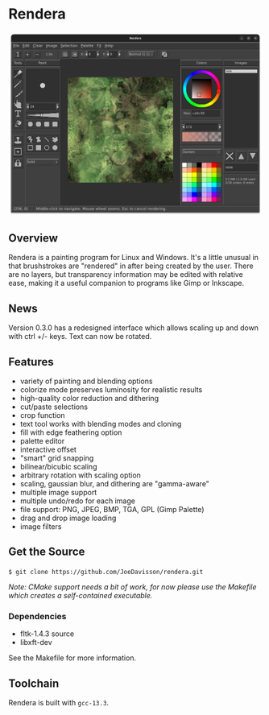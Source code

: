 Rendera
=======

![Screenshot](https://raw.githubusercontent.com/JoeDavisson/rendera/master/packaging/screenshot.png)

## Overview
Rendera is a painting program for Linux and Windows. It's a little unusual in that brushstrokes are "rendered" in after being created by the user. There are no layers, but transparency information may be edited with relative ease, making it a useful companion to programs like Gimp or Inkscape.

## News
Version 0.3.0 has a redesigned interface which allows scaling up and down with ctrl +/- keys. Text can now be rotated.

## Features
 * variety of painting and blending options
 * colorize mode preserves luminosity for realistic results
 * high-quality color reduction and dithering
 * cut/paste selections
 * crop function
 * text tool works with blending modes and cloning
 * fill with edge feathering option
 * palette editor
 * interactive offset
 * "smart" grid snapping
 * bilinear/bicubic scaling
 * arbitrary rotation with scaling option
 * scaling, gaussian blur, and dithering are "gamma-aware"
 * multiple image support
 * multiple undo/redo for each image
 * file support: PNG, JPEG, BMP, TGA, GPL (Gimp Palette)
 * drag and drop image loading
 * image filters

## Get the Source
```$ git clone https://github.com/JoeDavisson/rendera.git```

*Note: CMake support needs a bit of work, for now please use the Makefile which creates a self-contained executable.* 

### Dependencies
 * fltk-1.4.3 source
 * libxft-dev

See the Makefile for more information.

## Toolchain
Rendera is built with ```gcc-13.3```.

